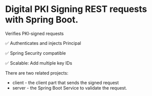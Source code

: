 # Digital PKI Signing REST requests with Spring Boot.

Verifies PKI-signed requests

✅ Authenticates and injects Principal

✅ Spring Security compatible

✅ Scalable: Add multiple key IDs


There are two related projects:
- client - the client part that sends the signed request
- server - the Spring Boot Service to validate the request.




